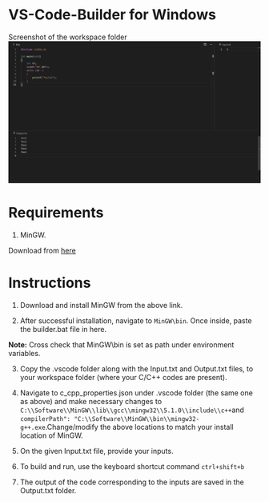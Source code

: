# VS-Code-Builder for Windows
Screenshot of the workspace folder
![Screenshot](Screenshot.png?raw=true "Title")
# Requirements
1) MinGW.


Download from [here](https://osdn.net/projects/mingw/releases/)


# Instructions


1) Download and install MinGW from the above link.


2) After successful installation, navigate to `MinGW\bin`. Once inside, paste the builder.bat file in here.


  **Note:** Cross check that MinGW\bin is set as path under environment variables.


3) Copy the .vscode folder along with the Input.txt and Output.txt files, to your workspace folder (where your C/C++ codes are present).


4) Navigate to c_cpp_properties.json under .vscode folder (the same one as above) and make necessary changes to `C:\\Software\\MinGW\\lib\\gcc\\mingw32\\5.1.0\\include\\c++`and  `compilerPath": "C:\\Software\\MinGW\\bin\\mingw32-g++.exe`.Change/modify the above locations to match your install location of MinGW.


5) On the given Input.txt file, provide your inputs.


6) To build and run, use the keyboard shortcut command `ctrl+shift+b` 


7) The output of the code corresponding to the inputs are saved in the Output.txt folder.
